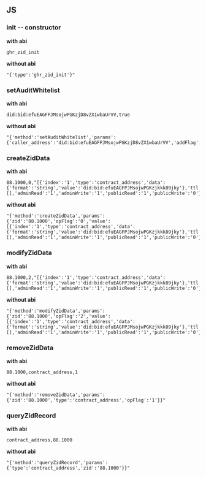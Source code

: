 ## JS
### init -- constructor
**with abi**
```
ghr_zid_init
```

**without abi**
```
"{'type':'ghr_zid_init'}"
```

### setAuditWhitelist
**with abi**
```
did:bid:efuEAGFPJMsojwPGKzjD8vZX1wbaUrVV,true
```

**without abi**
```
"{'method':'setAuditWhitelist','params':{'caller_address':'did:bid:efuEAGFPJMsojwPGKzjD8vZX1wbaUrVV','addFlag':true}}"
```

### createZidData
**with abi**
```
88.1000,0,"[{'index':'1','type':'contract_address','data':{'format':'string','value':'did:bid:efuEAGFPJMsojwPGKzjkkk89jky'},'ttl':'86400','ttlType':'0','timestamp':'0','references':[],'adminRead':'1','adminWrite':'1','publicRead':'1','publicWrite':'0'}]"
```

**without abi**
```
"{'method':'createZidData','params':{'zid':'88.1000','opFlag':'0','value':[{'index':'1','type':'contract_address','data':{'format':'string','value':'did:bid:efuEAGFPJMsojwPGKzjkkk89jky'},'ttl':'86400','ttlType':'0','timestamp':'0','references':[],'adminRead':'1','adminWrite':'1','publicRead':'1','publicWrite':'0'}]}}"
```

### modifyZidData
**with abi**
```
88.1000,2,"[{'index':'1','type':'contract_address','data':{'format':'string','value':'did:bid:efuEAGFPJMsojwPGKzjkkk89jky'},'ttl':'86400','ttlType':'0','timestamp':'0','references':[],'adminRead':'1','adminWrite':'1','publicRead':'1','publicWrite':'0'}]"
```

**without abi**
```
"{'method':'modifyZidData','params':{'zid':'88.1000','opFlag':'2','value':[{'index':'1','type':'contract_address','data':{'format':'string','value':'did:bid:efuEAGFPJMsojwPGKzjkkk89jky'},'ttl':'86400','ttlType':'0','timestamp':'0','references':[],'adminRead':'1','adminWrite':'1','publicRead':'1','publicWrite':'0'}]}}"
```

### removeZidData
**with abi**
```
88.1000,contract_address,1
```

**without abi**
```
"{'method':'removeZidData','params':{'zid':'88.1000','type':'contract_address','opFlag':'1'}}"
```

### queryZidRecord
**with abi**
```
contract_address,88.1000
```

**without abi**
```
"{'method':'queryZidRecord','params':{'type':'contract_address','zid':'88.1000'}}"
```
